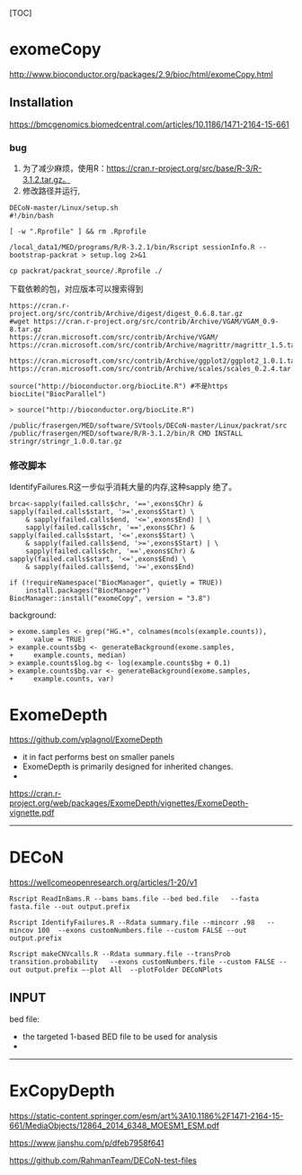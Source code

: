 [TOC]
# exomeCopy
http://www.bioconductor.org/packages/2.9/bioc/html/exomeCopy.html


## Installation

https://bmcgenomics.biomedcentral.com/articles/10.1186/1471-2164-15-661

### bug
1. 为了减少麻烦，使用R：https://cran.r-project.org/src/base/R-3/R-3.1.2.tar.gz。
2. 修改路径并运行, 
```
DECoN-master/Linux/setup.sh
#!/bin/bash

[ -w ".Rprofile" ] && rm .Rprofile

/local_data1/MED/programs/R/R-3.2.1/bin/Rscript sessionInfo.R --bootstrap-packrat > setup.log 2>&1

cp packrat/packrat_source/.Rprofile ./

```
下载依赖的包，对应版本可以搜索得到
```
https://cran.r-project.org/src/contrib/Archive/digest/digest_0.6.8.tar.gz
#wget https://cran.r-project.org/src/contrib/Archive/VGAM/VGAM_0.9-8.tar.gz
https://cran.microsoft.com/src/contrib/Archive/VGAM/
https://cran.microsoft.com/src/contrib/Archive/magrittr/magrittr_1.5.tar.gz

https://cran.microsoft.com/src/contrib/Archive/ggplot2/ggplot2_1.0.1.tar.gz
https://cran.microsoft.com/src/contrib/Archive/scales/scales_0.2.4.tar.gz

source("http://bioconductor.org/biocLite.R") #不是https
biocLite("BiocParallel")

> source("http://bioconductor.org/biocLite.R")

/public/frasergen/MED/software/SVtools/DECoN-master/Linux/packrat/src
/public/frasergen/MED/software/R/R-3.1.2/bin/R CMD INSTALL stringr/stringr_1.0.0.tar.gz

```
### 修改脚本
IdentifyFailures.R这一步似乎消耗大量的内存,这种sapply 绝了。
```
brca<-sapply(failed.calls$chr, '==',exons$Chr) & sapply(failed.calls$start, '>=',exons$Start) \
    & sapply(failed.calls$end, '<=',exons$End) | \
    sapply(failed.calls$chr, '==',exons$Chr) & sapply(failed.calls$start, '<=',exons$Start) \
    & sapply(failed.calls$end, '>=',exons$Start) | \
    sapply(failed.calls$chr, '==',exons$Chr) & sapply(failed.calls$start, '<=',exons$End) \
    & sapply(failed.calls$end, '>=',exons$End)
```

```
if (!requireNamespace("BiocManager", quietly = TRUE))
    install.packages("BiocManager")
BiocManager::install("exomeCopy", version = "3.8")
```
background:

```
> exome.samples <- grep("HG.+", colnames(mcols(example.counts)),
+     value = TRUE)
> example.counts$bg <- generateBackground(exome.samples,
+     example.counts, median)
> example.counts$log.bg <- log(example.counts$bg + 0.1)
> example.counts$bg.var <- generateBackground(exome.samples,
+     example.counts, var)
```

# ExomeDepth
https://github.com/vplagnol/ExomeDepth

- it in fact performs best on smaller panels
- ExomeDepth is primarily designed for inherited changes. 
- 
https://cran.r-project.org/web/packages/ExomeDepth/vignettes/ExomeDepth-vignette.pdf

---
# DECoN
https://wellcomeopenresearch.org/articles/1-20/v1
```
Rscript ReadInBams.R --bams bams.file --bed bed.file   --fasta fasta.file --out output.prefix

Rscript IdentifyFailures.R --Rdata summary.file --mincorr .98   --mincov 100  --exons customNumbers.file --custom FALSE --out output.prefix

Rscript makeCNVcalls.R --Rdata summary.file --transProb transition.probability   --exons customNumbers.file --custom FALSE --out output.prefix –-plot All  --plotFolder DECoNPlots

```

## INPUT
bed file:
+  the targeted 1-based BED file to be used for analysis
+  

---

# ExCopyDepth
https://static-content.springer.com/esm/art%3A10.1186%2F1471-2164-15-661/MediaObjects/12864_2014_6348_MOESM1_ESM.pdf


https://www.jianshu.com/p/dfeb7958f641


https://github.com/RahmanTeam/DECoN-test-files


